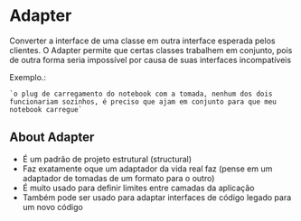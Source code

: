# Adapter

Converter a interface de uma classe em outra interface esperada pelos clientes. O Adapter permite que certas classes trabalhem em conjunto, pois de outra forma seria impossível por causa de suas interfaces incompatíveis

Exemplo.:

    `o plug de carregamento do notebook com a tomada, nenhum dos dois funcionariam sozinhos, é preciso que ajam em conjunto para que meu notebook carregue`

## About Adapter

- É um padrão de projeto estrutural (structural)
- Faz exatamente oque um adaptador da vida real faz (pense em um adaptador de tomadas de um formato para o outro)
- É muito usado para definir limites entre camadas da aplicação
- Também pode ser usado para adaptar interfaces de código legado para um novo código